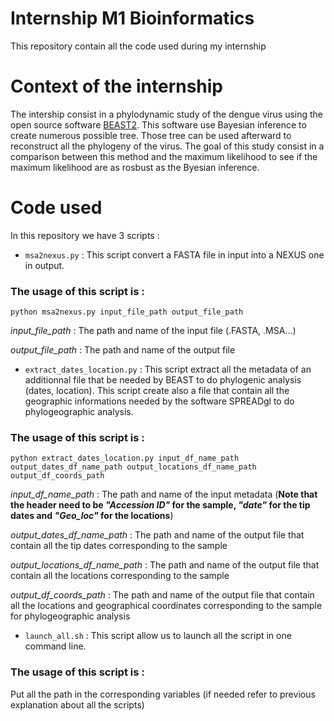 # Internship M1 Bioinformatics
This repository contain all the code used during my internship

# Context of the internship
The intership consist in a phylodynamic study of the dengue virus using the open source software [BEAST2](https://www.beast2.org/). 
This software use Bayesian inference to create numerous possible tree. Those tree can be used afterward to reconstruct all the phylogeny of the virus.
The goal of this study consist in a comparison between this method and the maximum likelihood to see if the maximum likelihood are as rosbust as the Byesian inference.

# Code used 
In this repository we have 3 scripts :

- `msa2nexus.py` : This script convert a FASTA file in input into a NEXUS one in output.

### The usage of this script is :

`python msa2nexus.py input_file_path output_file_path`

  *input_file_path* : The path and name of the input file (.FASTA, .MSA...)
  
  *output_file_path* : The path and name of the output file 

- `extract_dates_location.py` : This script extract all the metadata of an additionnal file that be needed by BEAST to do phylogenic analysis (dates, location).
This script create also a file that contain all the geographic informations needed by the software SPREADgl to do phylogeographic analysis.

### The usage of this script is :

`python extract_dates_location.py input_df_name_path output_dates_df_name_path output_locations_df_name_path output_df_coords_path`

  *input_df_name_path* : The path and name of the input metadata (**Note that the header need to be *"Accession ID"* for the sample, *"date"* for the tip dates and *"Geo_loc"* for the locations**)
  
  *output_dates_df_name_path* : The path and name of the output file that contain all the tip dates corresponding to the sample
  
  *output_locations_df_name_path* : The path and name of the output file that contain all the locations corresponding to the sample
  
  *output_df_coords_path* : The path and name of the output file that contain all the locations and geographical coordinates corresponding to the sample for phylogeographic analysis

- `launch_all.sh` : This script allow us to launch all the script in one command line. 

### The usage of this script is :
Put all the path in the corresponding variables (if needed refer to previous explanation about all the scripts)

  
